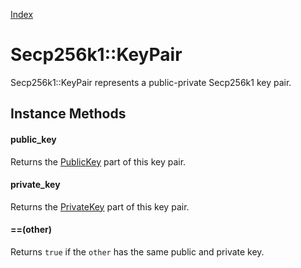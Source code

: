 [Index](index.md)

Secp256k1::KeyPair
==================

Secp256k1::KeyPair represents a public-private Secp256k1 key pair.

Instance Methods
----------------

#### public_key

Returns the [PublicKey](public_key.md) part of this key pair.

#### private_key

Returns the [PrivateKey](private_key.md) part of this key pair.

#### ==(other)

Returns `true` if the `other` has the same public and private key.
